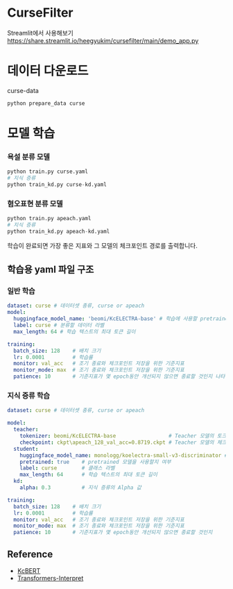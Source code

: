 # CurseFilter

Streamlit에서 사용해보기<br/>
https://share.streamlit.io/heegyukim/cursefilter/main/demo_app.py


# 데이터 다운로드
curse-data
```python
python prepare_data curse
```

# 모델 학습
### 욕설 분류 모델
```python
python train.py curse.yaml
# 지식 증류
python train_kd.py curse-kd.yaml
```
### 혐오표현 분류 모델
```python
python train.py apeach.yaml
# 지식 증류
python train_kd.py apeach-kd.yaml
```
학습이 완료되면 가장 좋은 지표와 그 모델의 체크포인트 경로를 출력합니다.

## 학습용 yaml 파일 구조
### 일반 학습
```yaml
dataset: curse # 데이터셋 종류, curse or apeach
model:
  huggingface_model_name: 'beomi/KcELECTRA-base' # 학습에 사용할 pretrained huggingface model
  label: curse # 분류할 데이터 라벨
  max_length: 64 # 학습 텍스트의 최대 토큰 길이

training:
  batch_size: 128    # 배치 크기
  lr: 0.0001         # 학습률
  monitor: val_acc   # 조기 종료와 체크포인트 저장을 위한 기준지표
  monitor_mode: max  # 조기 종료와 체크포인트 저장을 위한 기준지표
  patience: 10       # 기준지표가 몇 epoch동안 개선되지 않으면 종료할 것인지 나타냄
```

### 지식 증류 학습
```yaml
dataset: curse # 데이터셋 종류, curse or apeach

model:
  teacher:
    tokenizer: beomi/KcELECTRA-base                 # Teacher 모델의 토크나이저 이름
    checkpoint: ckpt\apeach_128_val_acc=0.8719.ckpt # Teacher 모델의 체크포인트 파일 경로
  student:
    huggingface_model_name: monologg/koelectra-small-v3-discriminator # Student 모델의 
    pretrained: true    # pretrained 모델을 사용할지 여부
    label: curse        # 클래스 라벨
    max_length: 64      # 학습 텍스트의 최대 토큰 길이
  kd:
    alpha: 0.3          # 지식 증류의 Alpha 값

training:
  batch_size: 128    # 배치 크기
  lr: 0.0001         # 학습률
  monitor: val_acc   # 조기 종료와 체크포인트 저장을 위한 기준지표
  monitor_mode: max  # 조기 종료와 체크포인트 저장을 위한 기준지표
  patience: 10       # 기준지표가 몇 epoch동안 개선되지 않으면 종료할 것인지 

```

## Reference
- [KcBERT](https://github.com/Beomi/KcBERT)
- [Transformers-Interpret](https://github.com/cdpierse/transformers-interpret)
